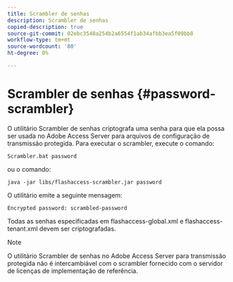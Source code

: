 ```yaml
---
title: Scrambler de senhas
description: Scrambler de senhas
copied-description: true
source-git-commit: 02ebc3548a254b2a6554f1ab34afbb3ea5f09bb8
workflow-type: tm+mt
source-wordcount: '80'
ht-degree: 0%

---
```


# Scrambler de senhas {#password-scrambler}

O utilitário Scrambler de senhas criptografa uma senha para que ela possa ser usada no Adobe Access Server para arquivos de configuração de transmissão protegida. Para executar o scrambler, execute o comando:

```
Scrambler.bat password 
```

ou o comando:

```
java -jar libs/flashaccess-scrambler.jar password  
```

O utilitário emite a seguinte mensagem:

```
Encrypted password: scrambled-password 
```

Todas as senhas especificadas em flashaccess-global.xml e flashaccess-tenant.xml devem ser criptografadas.

>[!NOTE]
>
>O utilitário Scrambler de senhas no Adobe Access Server para transmissão protegida não é intercambiável com o scrambler fornecido com o servidor de licenças de implementação de referência.
